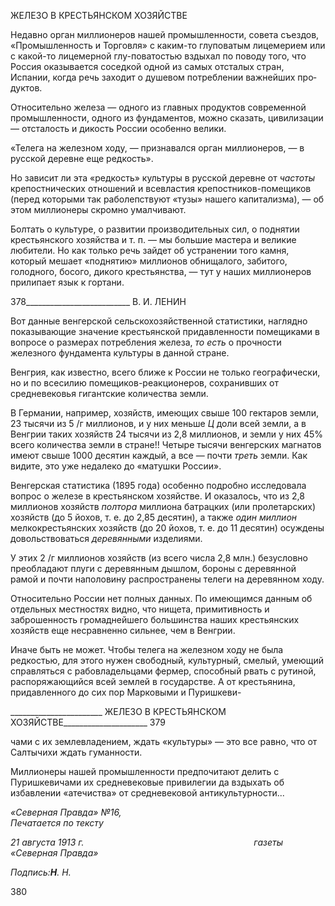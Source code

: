 ЖЕЛЕЗО В КРЕСТЬЯНСКОМ ХОЗЯЙСТВЕ

Недавно орган миллионеров нашей промышленности, совета съездов, «Промышлен­ность и Торговля» с каким-то глуповатым лицемерием или с какой-то лицемерной глу-поватостью вздыхал по поводу того, что Россия оказывается соседкой одной из самых отсталых стран, Испании, когда речь заходит о душевом потреблении важнейших про­дуктов.

Относительно железа — одного из главных продуктов современной промышленно­сти, одного из фундаментов, можно сказать, цивилизации — отсталость и дикость Рос­сии особенно велики.

«Телега на железном ходу, — признавался орган миллионеров, — в русской деревне еще редкость».

Но зависит ли эта «редкость» культуры в русской деревне от _частоты_ крепостниче­ских отношений и всевластия крепостников-помещиков (перед которыми так раболеп­ствуют «тузы» нашего капитализма), — об этом миллионеры скромно умалчивают.

Болтать о культуре, о развитии производительных сил, о поднятии крестьянского хо­зяйства и т. п. — мы большие мастера и великие любители. Но как только речь зайдет об устранении того камня, который мешает «поднятию» миллионов обнищалого, заби­того, голодного, босого, дикого крестьянства, — тут у наших миллионеров прилипает язык к гортани.

  

378__________________________ В. И. ЛЕНИН

Вот данные венгерской сельскохозяйственной статистики, наглядно показывающие значение крестьянской придавленности помещиками в вопросе о размерах потребления железа, _то есть_ о прочности железного фундамента культуры в данной стране.

Венгрия, как известно, всего ближе к России не только географически, но и по все­силию помещиков-реакционеров, сохранивших от средневековья гигантские количест­ва земли.

В Германии, например, хозяйств, имеющих свыше 100 гектаров земли, 23 тысячи из 5 /г миллионов, и у них меньше _Ц_ доли всей земли, а в Венгрии таких хозяйств 24 ты­сячи из 2,8 миллионов, и земли у них 45% всего количества земли в стране!! Четыре тысячи венгерских магнатов имеют свыше 1000 десятин каждый, а все — почти _треть_ земли. Как видите, это уже недалеко до «матушки России».

Венгерская статистика (1895 года) особенно подробно исследовала вопрос о железе в крестьянском хозяйстве. И оказалось, что из 2,8 миллионов хозяйств _полтора_ мил­лиона батрацких (или пролетарских) хозяйств (до 5 йохов, т. е. до 2,85 десятин), а так­же _один миллион_ мелкокрестьянских хозяйств (до 20 йохов, т. е. до 11 десятин) осужде­ны довольствоваться _деревянными_ изделиями.

У этих 2 /г миллионов хозяйств (из всего числа 2,8 млн.) безусловно преобладают плуги с деревянным дышлом, бороны с деревянной рамой и почти наполовину распро­странены телеги на деревянном ходу.

Относительно России нет полных данных. По имеющимся данным об отдельных ме­стностях видно, что нищета, примитивность и заброшенность громаднейшего боль­шинства наших крестьянских хозяйств еще несравненно сильнее, чем в Венгрии.

Иначе быть не может. Чтобы телега на железном ходу не была редкостью, для этого нужен свободный, культурный, смелый, умеющий справляться с рабовладельцами фермер, способный рвать с рутиной, распоряжающийся всей землей в государстве. А от крестьянина, придавленного до сих пор Марковыми и Пуришкеви-

  

_______________________ ЖЕЛЕЗО В КРЕСТЬЯНСКОМ ХОЗЯЙСТВЕ_____________________ 379

чами с их землевладением, ждать «культуры» — это все равно, что от Салтычихи ждать гуманности.

Миллионеры нашей промышленности предпочитают делить с Пуришкевичами их средневековые привилегии да вздыхать об избавлении «атечиства» от средневековой антикультурности...

_«Северная Правда» №16,                                                                   Печатается по тексту_

_21 августа 1913 г.                                                                     газеты «Северная Правда»_

_Подпись:__Η__._ _Η._

  

380
